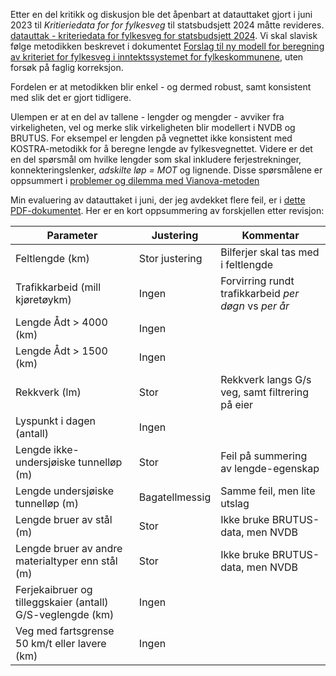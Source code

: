 Etter en del kritikk og diskusjon ble det åpenbart at datauttaket gjort i juni 2023 til _Kritieriedata for for fylkesveg_ til statsbudsjett 2024 måtte revideres. [datauttak - kriteriedata for fylkesveg for statsbudsjett 2024](https://github.com/LtGlahn/statsbudsjett-fylkesveg2024). Vi skal slavisk følge metodikken beskrevet i dokumentet   [Forslag til ny modell for beregning av kriteriet for fylkesveg i inntektssystemet for 
fylkeskommunene](https://www.regjeringen.no/contentassets/e8645ebe0e02470da89253caef0addba/rapport-forenklet-modell-til-kriteriet-for-utgiftsbehov-ti1405835.pdf), uten forsøk på faglig korreksjon. 

Fordelen er at metodikken blir enkel - og dermed robust, samt konsistent med slik det er gjort tidligere. 

Ulempen er at en del av tallene - lengder og mengder - avviker fra virkeligheten, vel og merke slik virkeligheten blir modellert i NVDB og BRUTUS. For eksempel er lengden på vegnettet ikke konsistent med KOSTRA-metodikk for å beregne lengde av fylkesvegnettet. Videre er det en del spørsmål om hvilke lengder som skal inkludere ferjestrekninger, konnekteringslenker, _adskilte løp = MOT_ og lignende. Disse spørsmålene er oppsummert i [problemer og dilemma med Vianova-metoden](./problemer.md)

Min evaluering av datauttaket i juni, der jeg avdekket flere feil, er i [dette PDF-dokumentet](./GjennomgangkriteriedataFv.pdf). Her er en kort oppsummering av forskjellen etter revisjon:

| Parameter | Justering | Kommentar |
|---|---|---|
| Feltlengde (km)	                        | Stor justering | Bilferjer skal tas med i feltlengde | 
| Trafikkarbeid (mill kjøretøykm)	        | Ingen | Forvirring rundt trafikkarbeid _per døgn_ vs _per år_  | 
| Lengde Ådt > 4000 (km)	| Ingen |  | 
| Lengde Ådt > 1500 (km)	| Ingen |  | 
| Rekkverk (lm)	| Stor | Rekkverk langs G/s veg, samt filtrering på eier | 
| Lyspunkt i dagen (antall)	| Ingen |  | 
| Lengde ikke-undersjøiske tunnelløp (m)	| Stor | Feil på summering av lengde-egenskap  | 
| Lengde undersjøiske tunnelløp (m)	| Bagatellmessig | Samme feil, men lite utslag | 
| Lengde bruer av stål (m)	| Stor | Ikke bruke BRUTUS-data, men NVDB | 
| Lengde bruer av andre materialtyper enn stål (m)	| Stor | Ikke bruke BRUTUS-data, men NVDB | 
| Ferjekaibruer og tilleggskaier (antall)	G/S-veglengde (km)	| Ingen |  | 
| Veg med fartsgrense 50 km/t eller lavere (km)| Ingen |  | 



